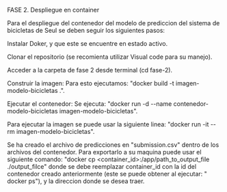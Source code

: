 FASE 2. Despliegue en container

Para el despliegue del contenedor del modelo de prediccion del sistema de bicicletas de Seul se deben seguir los siguientes pasos:

Instalar Doker, y que este se encuentre en estado activo.

Clonar el repositorio (se recomienta utilizar Visual code para su manejo).

Acceder a la carpeta de fase 2 desde terminal (cd fase-2).

Construir la imagen: Para esto ejecutamos: "docker build -t imagen-modelo-bicicletas .".

Ejecutar el contenedor: Se ejecuta: "docker run -d --name contenedor-modelo-bicicletas imagen-modelo-bicicletas".

Para ejecutar la imagen se puede usar la siguiente linea: "docker run -it --rm imagen-modelo-bicicletas".

Se ha creado el archivo de predicciones en "submission.csv" dentro de los archivos del contenedor. Para exportarlo a su maquina puede usar el siguiente comando: "docker cp <container_id>:/app/path_to_output_file ./output_filce" donde se debe reemplazar container_id con la id del contenedor creado anteriormente (este se puede obtener al ejecutar: " docker ps"), y la direccion donde se desea traer.
